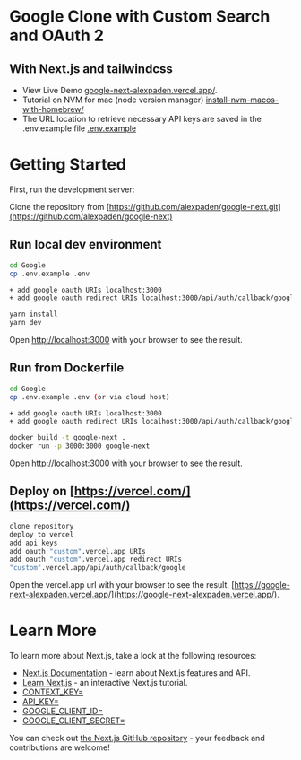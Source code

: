 # Google Clone with Custom Search and OAuth 2
## With Next.js and tailwindcss

- View Live Demo [google-next-alexpaden.vercel.app/](https://google-next-alexpaden.vercel.app/).
- Tutorial on NVM for mac (node version manager) [install-nvm-macos-with-homebrew/](https://tecadmin.net/install-nvm-macos-with-homebrew/)
- The URL location to retrieve necessary API keys are saved in the .env.example file [.env.example](https://github.com/alexpaden/google-next/blob/main/Google/.env.example)


# Getting Started

First, run the development server:

Clone the repository from
[https://github.com/alexpaden/google-next.git](https://github.com/alexpaden/google-next)


## Run local dev environment 
```bash
cd Google
cp .env.example .env

+ add google oauth URIs localhost:3000
+ add google oauth redirect URIs localhost:3000/api/auth/callback/google

yarn install
yarn dev
```
Open [http://localhost:3000](http://localhost:3000) with your browser to see the result.

## Run from Dockerfile
```bash
cd Google
cp .env.example .env (or via cloud host)

+ add google oauth URIs localhost:3000
+ add google oauth redirect URIs localhost:3000/api/auth/callback/google

docker build -t google-next .
docker run -p 3000:3000 google-next
```
Open [http://localhost:3000](http://localhost:3000) with your browser to see the result.

## Deploy on [https://vercel.com/](https://vercel.com/)
```bash
clone repository
deploy to vercel
add api keys
add oauth "custom".vercel.app URIs
add oauth "custom".vercel.app redirect URIs 
"custom".vercel.app/api/auth/callback/google
```

Open the vercel.app url with your browser to see the result. [https://google-next-alexpaden.vercel.app/](https://google-next-alexpaden.vercel.app/).

# Learn More

To learn more about Next.js, take a look at the following resources:

- [Next.js Documentation](https://nextjs.org/docs) - learn about Next.js features and API.
- [Learn Next.js](https://nextjs.org/learn) - an interactive Next.js tutorial.
- [CONTEXT_KEY=](https://cse.google.com/cse/create/new)
- [API_KEY=](https://developers.google.com/custom-search/v1/introduction)
- [GOOGLE_CLIENT_ID=](https://developers.google.com/identity/protocols/oauth2)
- [GOOGLE_CLIENT_SECRET=](https://developers.google.com/identity/protocols/oauth2)

You can check out [the Next.js GitHub repository](https://github.com/vercel/next.js/) - your feedback and contributions are welcome!
